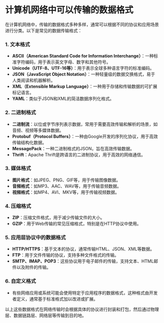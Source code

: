 # 计算机网络中可以传输的数据格式

在计算机网络中，传输的数据格式多种多样，通常可以根据不同的协议和应用场景进行分类。以下是常见的数据传输格式：

### 1. **文本格式**

- **ASCII（American Standard Code for Information Interchange）**：一种标准字符编码，用于表示英文字母、数字和其他符号。
- **Unicode（UTF-8、UTF-16等）**：用于表示全球多种语言字符的标准编码。
- **JSON（JavaScript Object Notation）**：一种轻量级的数据交换格式，易于人类阅读和机器解析。
- **XML（Extensible Markup Language）**：一种用于存储和传输数据的可扩展标记语言。
- **YAML**：类似于JSON和XML的简洁数据序列化格式。

### 2. **二进制格式**

- **二进制流**：以位或字节序列表示数据，常用于需要高效传输和解析的场景，如音频、视频等多媒体数据。
- **Protobuf（Protocol Buffers）**：一种由Google开发的序列化协议，用于高效传输结构化数据。
- **MessagePack**：一种二进制格式的JSON，旨在高效传输数据。
- **Thrift**：Apache Thrift是跨语言的二进制协议，用于高效的网络通信。

### 3. **媒体格式**

- **图片格式**：如JPEG、PNG、GIF等，用于传输图像数据。
- **音频格式**：如MP3、AAC、WAV等，用于传输音频数据。
- **视频格式**：如MP4、AVI、MKV等，用于传输视频数据。

### 4. **压缩格式**

- **ZIP**：压缩文件格式，用于减少传输文件的大小。
- **GZIP**：用于Web传输的常见压缩格式，特别是在HTTP协议中使用。

### 5. **应用层协议中的数据格式**

- **HTTP/HTTPS**：基于文本的协议，通常传输HTML、JSON、XML等数据。
- **FTP**：用于文件传输的协议，支持多种文件格式的传输。
- **SMTP、IMAP、POP3**：这些协议用于电子邮件的传输，支持文本、HTML邮件以及附件的传输。

### 6. **自定义格式**

- 有些网络应用或系统可能会使用特定于应用程序的数据格式，这种格式由开发者定义，通常基于标准格式加以改进或扩展。

以上这些数据格式在网络传输时会根据具体的协议进行封装和打包，然后通过物理层、数据链路层、网络层等传输到目的地。